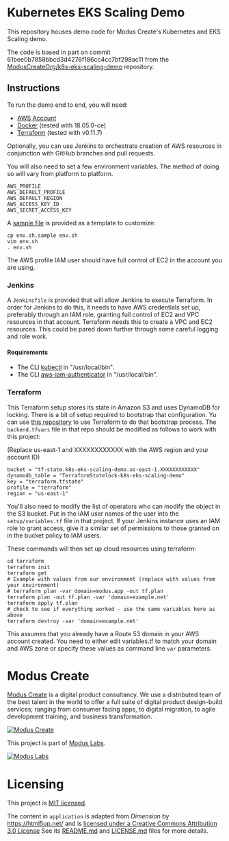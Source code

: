 Kubernetes EKS Scaling Demo
===========================

This repository houses demo code for Modus Create's Kubernetes and EKS Scaling demo.

The code is based in part on commit 61bee0b7858bbcd3d4276f186cc4cc7bf298ac11 from the [ModusCreateOrg/k8s-eks-scaling-demo](https://github.com/ModusCreateOrg/k8s-eks-scaling-demo/) repository.

 
Instructions
------------

 To run the demo end to end, you will need:
 
* [AWS Account](https://aws.amazon.com/)
* [Docker](https://docker.com/) (tested with 18.05.0-ce)
* [Terraform](https://www.terraform.io/) (tested with  v0.11.7)

Optionally, you can use Jenkins to orchestrate creation of AWS resources in conjunction with GitHub branches and pull requests.

You will also need to set a few environment variables. The method of doing so will vary from platform to platform. 

```
AWS_PROFILE
AWS_DEFAULT_PROFILE
AWS_DEFAULT_REGION
AWS_ACCESS_KEY_ID
AWS_SECRET_ACCESS_KEY
```

A [sample file](env.sh.sample) is provided as a template to customize:

```
cp env.sh.sample env.sh
vim env.sh
. env.sh
```

The AWS profile IAM user should have full control of EC2 in the account you are using.

### Jenkins

A `Jenkinsfile` is provided that will allow Jenkins to execute Terraform. In order for Jenkins to do this, it needs to have AWS credentials set up, preferably through an IAM role, granting full control of EC2 and VPC resources in that account. Terraform needs this to create a VPC and EC2 resources. This could be pared down further through some careful logging and role work.

#### Requirements
- The CLI [kubectl](https://kubernetes.io/docs/tasks/tools/install-kubectl/#install-kubectl) in "/usr/local/bin".
- The CLI [aws-iam-authenticator](https://github.com/kubernetes-sigs/aws-iam-authenticator#4-set-up-kubectl-to-use-authentication-tokens-provided-by-aws-iam-authenticator-for-kubernetes) in "/usr/local/bin".

### Terraform

This Terraform setup stores its state in Amazon S3 and uses DynamoDB for locking. There is a bit of setup required to bootstrap that configuration. Yu can use [this repository](https://github.com/monterail/terraform-bootstrap-example) to use Terraform to do that bootstrap process. The `backend.tfvars` file in that repo should be modified as follows to work with this project:

(Replace us-east-1 and XXXXXXXXXXXX with the AWS region and your account ID)
```
bucket = "tf-state.k8s-eks-scaling-demo.us-east-1.XXXXXXXXXXXX"
dynamodb_table = "TerraformStatelock-k8s-eks-scaling-demo"
key = "terraform.tfstate"
profile = "terraform"
region = "us-east-1"
```
You'll also need to modify the list of operators who can modify the object in the S3 bucket. Put in the IAM user names of the user into the `setup/variables.tf` file in that project. If your Jenkins instance uses an IAM role to grant access, give it a similar set of permissions to those granted on in the bucket policy to IAM users.

These commands will then set up cloud resources using terraform:
 
    cd terraform
    terraform init
    terraform get
    # Example with values from our environment (replace with values from your environment)
    # terraform plan -var domain=modus.app -out tf.plan
    terraform plan -out tf.plan -var 'domain=example.net'
    terraform apply tf.plan
    # check to see if everything worked - use the same variables here as above
    terraform destroy -var 'domain=example.net'

This assumes that you already have a Route 53 domain in your AWS account created.
You need to either edit variables.tf to match your domain and AWS zone or specify these values as command line `var` parameters.

# Modus Create

[Modus Create](https://moduscreate.com) is a digital product consultancy. We use a distributed team of the best talent in the world to offer a full suite of digital product design-build services; ranging from consumer facing apps, to digital migration, to agile development training, and business transformation.

[![Modus Create](https://res.cloudinary.com/modus-labs/image/upload/h_80/v1533109874/modus/logo-long-black.png)](https://moduscreate.com)

This project is part of [Modus Labs](https://labs.moduscreate.com).

[![Modus Labs](https://res.cloudinary.com/modus-labs/image/upload/h_80/v1531492623/labs/logo-black.png)](https://labs.moduscreate.com)

# Licensing

This project is [MIT licensed](./LICENSE).

The content in `application` is adapted from _Dimension_ by https://html5up.net/ and is [licensed under a Creative Commons Attribution 3.0 License](https://html5up.net/license) See its [README.md](application/README.md) and [LICENSE.md](application/LICENSE.md) files for more details.

